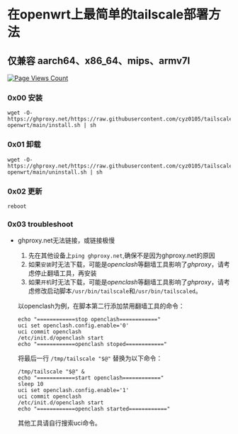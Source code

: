 # 在openwrt上最简单的tailscale部署方法

## 仅兼容 aarch64、x86_64、mips、armv7l

[![Page Views Count](https://badges.toozhao.com/badges/01GZWH4F36G14VWXT8RP9KRCYV/green.svg)](https://badges.toozhao.com/stats/01GZWH4F36G14VWXT8RP9KRCYV "")

### 0x00 安装

```
wget -O- https://ghproxy.net/https://raw.githubusercontent.com/cyz0105/tailscale-openwrt/main/install.sh | sh
```

### 0x01 卸载

```
wget -O- https://ghproxy.net/https://raw.githubusercontent.com/cyz0105/tailscale-openwrt/main/uninstall.sh | sh
```

### 0x02 更新

```
reboot
```

### 0x03 troubleshoot

- ghproxy.net无法链接，或链接极慢
    1. 先在其他设备上`ping ghproxy.net`,确保不是因为ghproxy.net的原因
    2. 如果`安装`时无法下载，可能是*openclash*等翻墙工具影响了*ghproxy*，请考虑停止翻墙工具，再安装
    3. 如果`开机`时无法下载，可能是*openclash*等翻墙工具影响了*ghproxy*，请考虑修改启动脚本`/usr/bin/tailscale`和`/usr/bin/tailscaled`。
    
    以openclash为例，在脚本第二行添加禁用翻墙工具的命令：
    ```
    echo "============stop openclash============"
    uci set openclash.config.enable='0'
    uci commit openclash
    /etc/init.d/openclash start
    echo "============openclash stoped============"
    ```
    
    将最后一行 `/tmp/tailscale "$@"` 替换为以下命令：
    ```
    /tmp/tailscale "$@" &
    echo "============start openclash============"
    sleep 10
    uci set openclash.config.enable='1'
    uci commit openclash
    /etc/init.d/openclash start
    echo "============openclash started============"
    ```
    
    其他工具请自行搜索uci命令。
